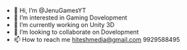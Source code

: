 - 👋 Hi, I’m @JenuGamesYT
- 👀 I’m interested in Gaming Dovelopment
- 🌱 I’m currently working on Unity 3D
- 💞️ I’m looking to collaborate on Dovelopment
- 📫 How to reach me hiteshmedia@gmail.com 9929588495

<!---
JenuGamesYT/JenuGamesYT is a ✨ special ✨ repository because its `README.md` (this file) appears on your GitHub profile.
You can click the Preview link to take a look at your changes.
--->
